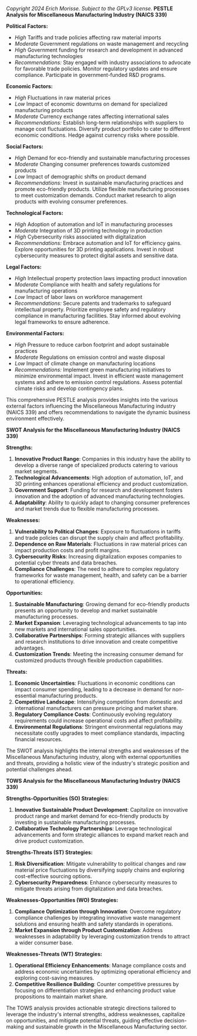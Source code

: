 *Copyright 2024 Erich Morisse.  Subject to the GPLv3 license.*
**PESTLE Analysis for Miscellaneous Manufacturing Industry (NAICS 339)**

**Political Factors:**
- *High* Tariffs and trade policies affecting raw material imports
- *Moderate* Government regulations on waste management and recycling
- *High* Government funding for research and development in advanced manufacturing technologies
- *Recommendations:* Stay engaged with industry associations to advocate for favorable trade policies. Monitor regulatory updates and ensure compliance. Participate in government-funded R&D programs.

**Economic Factors:**
- *High* Fluctuations in raw material prices
- *Low* Impact of economic downturns on demand for specialized manufacturing products
- *Moderate* Currency exchange rates affecting international sales
- *Recommendations:* Establish long-term relationships with suppliers to manage cost fluctuations. Diversify product portfolio to cater to different economic conditions. Hedge against currency risks where possible.

**Social Factors:**
- *High* Demand for eco-friendly and sustainable manufacturing processes
- *Moderate* Changing consumer preferences towards customized products
- *Low* Impact of demographic shifts on product demand
- *Recommendations:* Invest in sustainable manufacturing practices and promote eco-friendly products. Utilize flexible manufacturing processes to meet customization demands. Conduct market research to align products with evolving consumer preferences.

**Technological Factors:**
- *High* Adoption of automation and IoT in manufacturing processes
- *Moderate* Integration of 3D printing technology in production
- *High* Cybersecurity risks associated with digitalization
- *Recommendations:* Embrace automation and IoT for efficiency gains. Explore opportunities for 3D printing applications. Invest in robust cybersecurity measures to protect digital assets and sensitive data.

**Legal Factors:**
- *High* Intellectual property protection laws impacting product innovation
- *Moderate* Compliance with health and safety regulations for manufacturing operations
- *Low* Impact of labor laws on workforce management
- *Recommendations:* Secure patents and trademarks to safeguard intellectual property. Prioritize employee safety and regulatory compliance in manufacturing facilities. Stay informed about evolving legal frameworks to ensure adherence.

**Environmental Factors:**
- *High* Pressure to reduce carbon footprint and adopt sustainable practices
- *Moderate* Regulations on emission control and waste disposal
- *Low* Impact of climate change on manufacturing locations
- *Recommendations:* Implement green manufacturing initiatives to minimize environmental impact. Invest in efficient waste management systems and adhere to emission control regulations. Assess potential climate risks and develop contingency plans.

This comprehensive PESTLE analysis provides insights into the various external factors influencing the Miscellaneous Manufacturing industry (NAICS 339) and offers recommendations to navigate the dynamic business environment effectively.

**SWOT Analysis for the Miscellaneous Manufacturing Industry (NAICS 339)**

**Strengths:**
1. **Innovative Product Range**: Companies in this industry have the ability to develop a diverse range of specialized products catering to various market segments.
2. **Technological Advancements**: High adoption of automation, IoT, and 3D printing enhances operational efficiency and product customization.
3. **Government Support**: Funding for research and development fosters innovation and the adoption of advanced manufacturing technologies.
4. **Adaptability**: Ability to quickly adapt to changing consumer preferences and market trends due to flexible manufacturing processes.

**Weaknesses:**
1. **Vulnerability to Political Changes**: Exposure to fluctuations in tariffs and trade policies can disrupt the supply chain and affect profitability.
2. **Dependence on Raw Materials**: Fluctuations in raw material prices can impact production costs and profit margins.
3. **Cybersecurity Risks**: Increasing digitalization exposes companies to potential cyber threats and data breaches.
4. **Compliance Challenges**: The need to adhere to complex regulatory frameworks for waste management, health, and safety can be a barrier to operational efficiency.

**Opportunities:**
1. **Sustainable Manufacturing**: Growing demand for eco-friendly products presents an opportunity to develop and market sustainable manufacturing processes.
2. **Market Expansion**: Leveraging technological advancements to tap into new markets and international sales opportunities.
3. **Collaborative Partnerships**: Forming strategic alliances with suppliers and research institutions to drive innovation and create competitive advantages.
4. **Customization Trends**: Meeting the increasing consumer demand for customized products through flexible production capabilities.

**Threats:**
1. **Economic Uncertainties**: Fluctuations in economic conditions can impact consumer spending, leading to a decrease in demand for non-essential manufacturing products.
2. **Competitive Landscape**: Intensifying competition from domestic and international manufacturers can pressure pricing and market share.
3. **Regulatory Compliance Costs**: Continuously evolving regulatory requirements could increase operational costs and affect profitability.
4. **Environmental Regulations**: Stringent environmental regulations may necessitate costly upgrades to meet compliance standards, impacting financial resources.

The SWOT analysis highlights the internal strengths and weaknesses of the Miscellaneous Manufacturing industry, along with external opportunities and threats, providing a holistic view of the industry's strategic position and potential challenges ahead.

**TOWS Analysis for the Miscellaneous Manufacturing Industry (NAICS 339)**

**Strengths-Opportunities (SO) Strategies:**
1. **Innovative Sustainable Product Development**: Capitalize on innovative product range and market demand for eco-friendly products by investing in sustainable manufacturing processes.
2. **Collaborative Technology Partnerships**: Leverage technological advancements and form strategic alliances to expand market reach and drive product customization.

**Strengths-Threats (ST) Strategies:**
1. **Risk Diversification**: Mitigate vulnerability to political changes and raw material price fluctuations by diversifying supply chains and exploring cost-effective sourcing options.
2. **Cybersecurity Preparedness**: Enhance cybersecurity measures to mitigate threats arising from digitalization and data breaches.

**Weaknesses-Opportunities (WO) Strategies:**
1. **Compliance Optimization through Innovation**: Overcome regulatory compliance challenges by integrating innovative waste management solutions and ensuring health and safety standards in operations.
2. **Market Expansion through Product Customization**: Address weaknesses in adaptability by leveraging customization trends to attract a wider consumer base.

**Weaknesses-Threats (WT) Strategies:**
1. **Operational Efficiency Enhancements**: Manage compliance costs and address economic uncertainties by optimizing operational efficiency and exploring cost-saving measures.
2. **Competitive Resilience Building**: Counter competitive pressures by focusing on differentiation strategies and enhancing product value propositions to maintain market share.

The TOWS analysis provides actionable strategic directions tailored to leverage the industry's internal strengths, address weaknesses, capitalize on opportunities, and mitigate potential threats, guiding effective decision-making and sustainable growth in the Miscellaneous Manufacturing sector.

